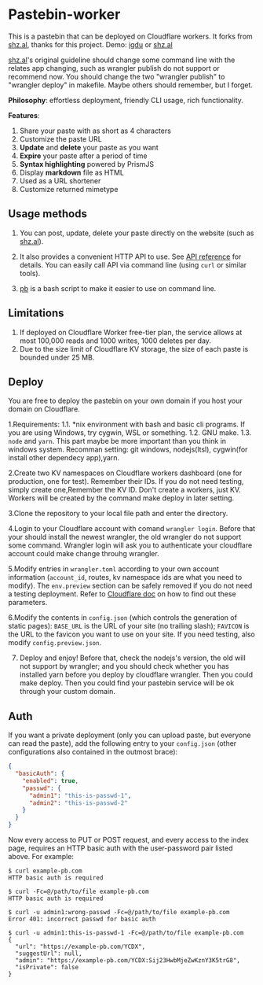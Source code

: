 # Pastebin-worker

This is a pastebin that can be deployed on Cloudflare workers. It forks from [shz.al](https://github.com/SharzyL/pastebin-worker), thanks for this project.
  Demo: [igdu](https://igdu.cloudns.org/) or [shz.al](https://shz.al) 

[shz.al](https://github.com/SharzyL/pastebin-worker)'s original guideline should change some command line with the relates app changing, such as wrangler publish do not support or recommend now. You should change the two "wrangler publish" to "wrangler deploy" in makefile. Maybe others should remember, but I forget.  

**Philosophy**: effortless deployment, friendly CLI usage, rich functionality. 

**Features**:

1. Share your paste with as short as 4 characters
2. Customize the paste URL
4. **Update** and **delete** your paste as you want
5. **Expire** your paste after a period of time
6. **Syntax highlighting** powered by PrismJS
7. Display **markdown** file as HTML
8. Used as a URL shortener
9. Customize returned mimetype

## Usage methods

1. You can post, update, delete your paste directly on the website (such as [shz.al](https://shz.al)). 

2. It also provides a convenient HTTP API to use. See [API reference](doc/api.md) for details. You can easily call API via command line (using `curl` or similar tools). 

3. [pb](/scripts) is a bash script to make it easier to use on command line.

## Limitations

1. If deployed on Cloudflare Worker free-tier plan, the service allows at most 100,000 reads and 1000 writes, 1000 deletes per day. 
2. Due to the size limit of Cloudflare KV storage, the size of each paste is bounded under 25 MB. 

## Deploy

You are free to deploy the pastebin on your own domain if you host your domain on Cloudflare. 

1.Requirements:
1.1. \*nix environment with bash and basic cli programs. If you are using Windows, try cygwin, WSL or something. 
1.2. GNU make. 
1.3. `node` and `yarn`. 
  This part maybe be more important than you think in windows system. Recomman setting: git windows, nodejs(ltsl), cygwin(for install other dependecy app),yarn.

2.Create two KV namespaces on Cloudflare workers dashboard (one for production, one for test). Remember their IDs. If you do not need testing, simply create one,Remember the KV ID. Don't create a workers, just KV. Workers will be created by the command make deploy in later setting.

3.Clone the repository to your local file path and enter the directory. 

4.Login to your Cloudflare account with comand `wrangler login`. Before that your should install the newest wrangler, the old wrangler do not support some command.
Wrangler login will ask you to authenticate your cloudflare account could make change throuhg wrangler.

5.Modify entries in `wrangler.toml` according to your own account information (`account_id`, routes, kv namespace ids are what you need to modify). The `env.preview` section can be safely removed if you do not need a testing deployment. Refer to [Cloudflare doc](https://developers.cloudflare.com/workers/cli-wrangler/configuration) on how to find out these parameters.

6.Modify the contents in `config.json` (which controls the generation of static pages): `BASE_URL` is the URL of your site (no trailing slash); `FAVICON` is the URL to the favicon you want to use on your site. If you need testing, also modify `config.preview.json`.

7. Deploy and enjoy! Before that, check the nodejs's version, the old will not support by wrangler; and you should check whether you has installed yarn before you deploy by cloudflare wrangler. Then you could make deploy. Then you could find your pastebin service will be ok through your custom domain.
   
 

## Auth

If you want a private deployment (only you can upload paste, but everyone can read the paste), add the following entry to your `config.json` (other configurations also contained in the outmost brace):

```json
{
  "basicAuth": {
    "enabled": true,
    "passwd": {
      "admin1": "this-is-passwd-1",
      "admin2": "this-is-passwd-2"
    }
  }
}
```

Now every access to PUT or POST request, and every access to the index page, requires an HTTP basic auth with the user-password pair listed above. For example: 

```shell
$ curl example-pb.com
HTTP basic auth is required

$ curl -Fc=@/path/to/file example-pb.com
HTTP basic auth is required

$ curl -u admin1:wrong-passwd -Fc=@/path/to/file example-pb.com
Error 401: incorrect passwd for basic auth

$ curl -u admin1:this-is-passwd-1 -Fc=@/path/to/file example-pb.com
{
  "url": "https://example-pb.com/YCDX",
  "suggestUrl": null,
  "admin": "https://example-pb.com/YCDX:Sij23HwbMjeZwKznY3K5trG8",
  "isPrivate": false
}
```
